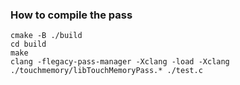 ### How to compile the pass ###

    cmake -B ./build
    cd build
    make
    clang -flegacy-pass-manager -Xclang -load -Xclang ./touchmemory/libTouchMemoryPass.* ./test.c

